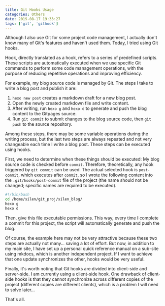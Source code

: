 ```yaml
---
title: Git Hooks Usage
categories: Others
date: 2019-08-17 19:33:27
tags: ['git', 'githook']
---
```


Although I also use Git for some project code management, I actually don't know many of Git's features and haven't used them. Today, I tried using Git hooks.
<!-- Abstract part -->
<!-- more -->
Hook, directly translated as a hook, refers to a series of predefined scripts. These scripts are automatically executed when we use specific Git commands to perform some code management operations, with the purpose of reducing repetitive operations and improving efficiency.

For example, my blog source code is managed by Git. The steps I take to write a blog post and publish it are:
1. `hexo new post` creates a markdown draft for a new blog post.
2. Open the newly created markdown file and write content.
3. After writing, run `hexo g` and `hexo d` to generate and push the blog content to the Gitpages source.
4. Run `git commit` to submit changes to the blog source code, then `git push` to the source repository.

Among these steps, there may be some variable operations during the writing process, but the last two steps are always repeated and not very changeable each time I write a blog post. These steps can be executed using hooks.

First, we need to determine when these things should be executed: My blog source code is checked before `commit`. Therefore, theoretically, any hook triggered by `git commit` can be used. The actual selected hook is `post-commit`, which executes after `commit`, so I wrote the following content into the `.git/hooks/post-commit` file of the project (the name should not be changed; specific names are required to be executed).

```bash
#!/bin/bash
cd /home/silen/git_proj/silen_blog/
hexo g
hexo d
```

Then, give this file executable permissions. This way, every time I complete a commit for this project, the script will automatically generate and push the blog.

Of course, the example here may not be very attractive because these two steps are actually not many... saving a lot of effort. But now, in addition to my main site, I have set up a personal quick reference manual on a sub-site using mkdocs, which is another independent project. If I want to achieve that one update synchronizes the other, hooks would be very useful.

Finally, it's worth noting that Git hooks are divided into client-side and server-side. I am currently using a client-side hook. One drawback of client-side hooks is that they cannot synchronize across different copies of the project (different copies are different clients), which is a problem I will need to solve later...

That's all.
